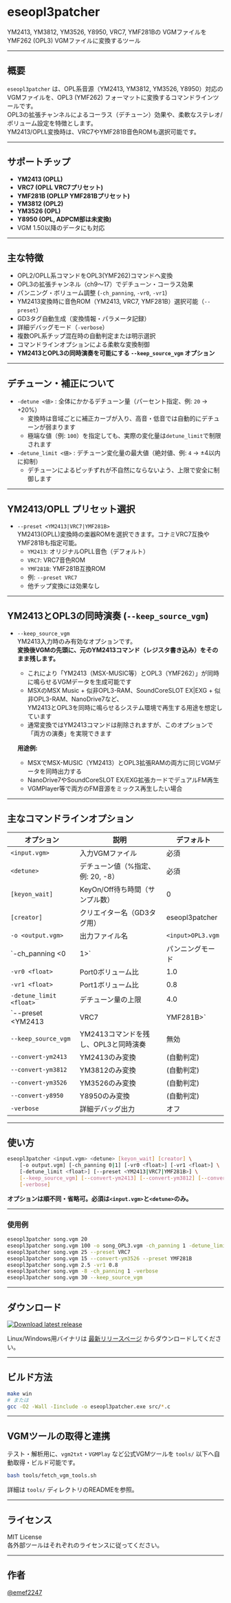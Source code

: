 # eseopl3patcher

YM2413, YM3812, YM3526, Y8950, VRC7, YMF281Bの VGMファイルを YMF262 (OPL3) VGMファイルに変換するツール

---

## 概要

`eseopl3patcher` は、OPL系音源（YM2413, YM3812, YM3526, Y8950）対応のVGMファイルを、OPL3 (YMF262) フォーマットに変換するコマンドラインツールです。  
OPL3の拡張チャンネルによるコーラス（デチューン）効果や、柔軟なステレオ/ボリューム設定を特徴とします。  
YM2413/OPLL変換時は、VRC7やYMF281B音色ROMも選択可能です。

---

## サポートチップ

- **YM2413  (OPLL)**
- **VRC7    (OPLL VRC7プリセット)**
- **YMF281B (OPLLP YMF281Bプリセット)**
- **YM3812 (OPL2)**
- **YM3526 (OPL)**
- **Y8950 (OPL, ADPCM部は未変換)**
- VGM 1.50以降のデータにも対応

---

## 主な特徴

- OPL2/OPLL系コマンドをOPL3(YMF262)コマンドへ変換
- OPL3の拡張チャンネル（ch9～17）でデチューン・コーラス効果
- パンニング・ボリューム調整 (`-ch_panning`, `-vr0`, `-vr1`)
- YM2413変換時に音色ROM（YM2413, VRC7, YMF281B）選択可能（`--preset`）
- GD3タグ自動生成（変換情報・パラメータ記録）
- 詳細デバッグモード（`-verbose`）
- 複数OPL系チップ混在時の自動判定または明示選択
- コマンドラインオプションによる柔軟な変換制御
- **YM2413とOPL3の同時演奏を可能にする `--keep_source_vgm` オプション**

---

## デチューン・補正について

- `-detune <値>` : 全体にかかるデチューン量（パーセント指定、例: `20` → +20%）
    - 変換時は音域ごとに補正カーブが入り、高音・低音では自動的にデチューンが弱まります
    - 極端な値（例: `100`）を指定しても、実際の変化量は`detune_limit`で制限されます
- `-detune_limit <値>` : デチューン変化量の最大値（絶対値、例: `4` → ±4以内に抑制）
    - デチューンによるピッチずれが不自然にならないよう、上限で安全に制御します

---

## YM2413/OPLL プリセット選択

- `--preset <YM2413|VRC7|YMF281B>`  
    YM2413(OPLL)変換時の楽器ROMを選択できます。コナミVRC7互換やYMF281Bも指定可能。
    - `YM2413`: オリジナルOPLL音色（デフォルト）
    - `VRC7`: VRC7音色ROM
    - `YMF281B`: YMF281B互換ROM
    - 例: `--preset VRC7`
    - 他チップ変換には効果なし

---

## YM2413とOPL3の同時演奏 (`--keep_source_vgm`)

- `--keep_source_vgm`  
    YM2413入力時のみ有効なオプションです。  
    **変換後VGMの先頭に、元のYM2413コマンド（レジスタ書き込み）をそのまま残します。**
    - これにより「YM2413（MSX-MUSIC等）とOPL3（YMF262）」が同時に鳴らせるVGMデータを生成可能です
    - MSXのMSX Music + 似非OPL3-RAM、SoundCoreSLOT EX|EXG + 似非OPL3-RAM、NanoDrive7など、  
      YM2413とOPL3を同時に鳴らせるシステム環境で再生する用途を想定しています
    - 通常変換ではYM2413コマンドは削除されますが、このオプションで「両方の演奏」を実現できます

    **用途例:**
    - MSXでMSX-MUSIC（YM2413）とOPL3拡張RAMの両方に同じVGMデータを同時出力する
    - NanoDrive7やSoundCoreSLOT EX/EXG拡張カードでデュアルFM再生
    - VGMPlayer等で両方のFM音源をミックス再生したい場合

---

## 主なコマンドラインオプション

| オプション | 説明 | デフォルト |
|------------|------|------------|
| `<input.vgm>` | 入力VGMファイル | 必須 |
| `<detune>` | デチューン値（%指定、例: 20, -8） | 必須 |
| `[keyon_wait]` | KeyOn/Off待ち時間（サンプル数） | 0 |
| `[creator]` | クリエイター名（GD3タグ用） | eseopl3patcher |
| `-o <output.vgm>` | 出力ファイル名 | `<input>OPL3.vgm` |
| `-ch_panning <0|1>` | パンニングモード | 0 |
| `-vr0 <float>` | Port0ボリューム比 | 1.0 |
| `-vr1 <float>` | Port1ボリューム比 | 0.8 |
| `-detune_limit <float>` | デチューン量の上限 | 4.0 |
| `--preset <YM2413|VRC7|YMF281B>` | YM2413変換時の音色ROM | YM2413 |
| `--keep_source_vgm` | YM2413コマンドを残し、OPL3と同時演奏 | 無効 |
| `--convert-ym2413` | YM2413のみ変換 | (自動判定) |
| `--convert-ym3812` | YM3812のみ変換 | (自動判定) |
| `--convert-ym3526` | YM3526のみ変換 | (自動判定) |
| `--convert-y8950` | Y8950のみ変換 | (自動判定) |
| `-verbose` | 詳細デバッグ出力 | オフ |

---

## 使い方

```sh
eseopl3patcher <input.vgm> <detune> [keyon_wait] [creator] \
    [-o output.vgm] [-ch_panning 0|1] [-vr0 <float>] [-vr1 <float>] \
    [-detune_limit <float>] [--preset <YM2413|VRC7|YMF281B>] \
    [--keep_source_vgm] [--convert-ym2413] [--convert-ym3812] [--convert-ym3526] [--convert-y8950] \
    [-verbose]
```

**オプションは順不同・省略可。必須は`<input.vgm>`と`<detune>`のみ。**

---

### 使用例

```sh
eseopl3patcher song.vgm 20
eseopl3patcher song.vgm 100 -o song_OPL3.vgm -ch_panning 1 -detune_limit 4
eseopl3patcher song.vgm 25 --preset VRC7
eseopl3patcher song.vgm 15 --convert-ym3526 --preset YMF281B
eseopl3patcher song.vgm 2.5 -vr1 0.8
eseopl3patcher song.vgm -8 -ch_panning 1 -verbose
eseopl3patcher song.vgm 30 --keep_source_vgm
```

---

## ダウンロード

[![Download latest release](https://img.shields.io/github/v/release/emef2247/eseopl3patcher?label=Download%20latest%20release)](https://github.com/emef2247/eseopl3patcher/releases/latest)

Linux/Windows用バイナリは [最新リリースページ](https://github.com/emef2247/eseopl3patcher/releases/latest) からダウンロードしてください。

---

## ビルド方法

```sh
make win
# または
gcc -O2 -Wall -Iinclude -o eseopl3patcher.exe src/*.c
```

---

## VGMツールの取得と連携

テスト・解析用に、`vgm2txt`・`VGMPlay` など公式VGMツールを `tools/` 以下へ自動取得・ビルド可能です。

```bash
bash tools/fetch_vgm_tools.sh
```

詳細は `tools/` ディレクトリのREADMEを参照。

---

## ライセンス

MIT License  
各外部ツールはそれぞれのライセンスに従ってください。

---

## 作者

[@emef2247](https://github.com/emef2247)
